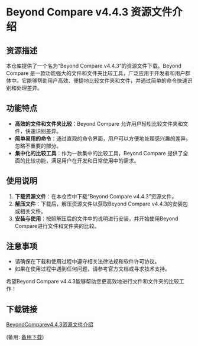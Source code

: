  # Beyond Compare v4.4.3 资源文件介绍

 ## 资源描述

 本仓库提供了一个名为“Beyond Compare v4.4.3”的资源文件下载。Beyond Compare 是一款功能强大的文件和文件夹比较工具，广泛应用于开发者和用户群体中。它能够帮助用户高效、便捷地比较文件夹和文件，并通过简单的命令快速识别和处理差异。

 ## 功能特点

 - **高效的文件和文件夹比较**：Beyond Compare 允许用户轻松比较文件夹和文件，快速识别差异。
 - **简单易用的命令**：通过直观的命令界面，用户可以方便地处理感兴趣的差异，忽略不重要的部分。
 - **集中化的比较工具**：作为一款集中的比较工具，Beyond Compare 提供了全面的比较功能，满足用户在开发和日常使用中的需求。

 ## 使用说明

 1. **下载资源文件**：在本仓库中下载“Beyond Compare v4.4.3”资源文件。
 2. **解压文件**：下载后，解压资源文件以获取Beyond Compare v4.4.3的安装包或相关文件。
 3. **安装与使用**：按照解压后的文件中的说明进行安装，并开始使用Beyond Compare进行文件和文件夹的比较。

 ## 注意事项

 - 请确保在下载和使用过程中遵守相关法律法规和软件许可协议。
 - 如果在使用过程中遇到任何问题，请参考官方文档或寻求技术支持。

 希望Beyond Compare v4.4.3能够帮助您更高效地进行文件和文件夹的比较工作！

 ## 下载链接
 [BeyondComparev4.4.3资源文件介绍](https://pan.quark.cn/s/2fa851370b3d) 

 (备用: [备用下载](https://pan.baidu.com/s/19mw9XExDFj1vPyY6xbEvWQ?pwd=1234))
